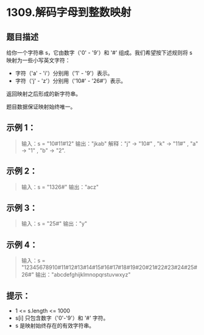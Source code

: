 # 1309.解码字母到整数映射

## 题目描述
给你一个字符串 s，它由数字（'0' - '9'）和 '#' 组成。我们希望按下述规则将 s 映射为一些小写英文字符：
- 字符（'a' - 'i'）分别用（'1' - '9'）表示。
- 字符（'j' - 'z'）分别用（'10#' - '26#'）表示。 

返回映射之后形成的新字符串。

题目数据保证映射始终唯一。

 

## 示例 1：

> 输入：s = "10#11#12"
> 输出："jkab"
> 解释："j" -> "10#" , "k" -> "11#" , "a" -> "1" , "b" -> "2".

## 示例 2：

> 输入：s = "1326#"
> 输出："acz"

## 示例 3：

> 输入：s = "25#"
> 输出："y"

## 示例 4：

> 输入：s = "12345678910#11#12#13#14#15#16#17#18#19#20#21#22#23#24#25#26#"
> 输出："abcdefghijklmnopqrstuvwxyz"

 

## 提示：
- 1 <= s.length <= 1000
- s[i] 只包含数字（'0'-'9'）和 '#' 字符。
- s 是映射始终存在的有效字符串。

